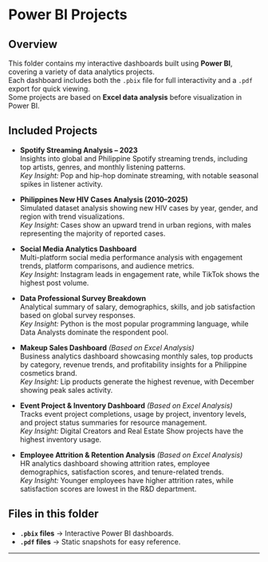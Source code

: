 # Power BI Projects

## Overview
This folder contains my interactive dashboards built using **Power BI**, covering a variety of data analytics projects.  
Each dashboard includes both the `.pbix` file for full interactivity and a `.pdf` export for quick viewing.  
Some projects are based on **Excel data analysis** before visualization in Power BI.

## Included Projects
- **Spotify Streaming Analysis – 2023**  
  Insights into global and Philippine Spotify streaming trends, including top artists, genres, and monthly listening patterns.  
  *Key Insight:* Pop and hip-hop dominate streaming, with notable seasonal spikes in listener activity.

- **Philippines New HIV Cases Analysis (2010–2025)**  
  Simulated dataset analysis showing new HIV cases by year, gender, and region with trend visualizations.  
  *Key Insight:* Cases show an upward trend in urban regions, with males representing the majority of reported cases.

- **Social Media Analytics Dashboard**  
  Multi-platform social media performance analysis with engagement trends, platform comparisons, and audience metrics.  
  *Key Insight:* Instagram leads in engagement rate, while TikTok shows the highest post volume.

- **Data Professional Survey Breakdown**  
  Analytical summary of salary, demographics, skills, and job satisfaction based on global survey responses.  
  *Key Insight:* Python is the most popular programming language, while Data Analysts dominate the respondent pool.

- **Makeup Sales Dashboard** *(Based on Excel Analysis)*  
  Business analytics dashboard showcasing monthly sales, top products by category, revenue trends, and profitability insights for a Philippine cosmetics brand.  
  *Key Insight:* Lip products generate the highest revenue, with December showing peak sales activity.

- **Event Project & Inventory Dashboard** *(Based on Excel Analysis)*  
  Tracks event project completions, usage by project, inventory levels, and project status summaries for resource management.  
  *Key Insight:* Digital Creators and Real Estate Show projects have the highest inventory usage.

- **Employee Attrition & Retention Analysis** *(Based on Excel Analysis)*  
  HR analytics dashboard showing attrition rates, employee demographics, satisfaction scores, and tenure-related trends.  
  *Key Insight:* Younger employees have higher attrition rates, while satisfaction scores are lowest in the R&D department.

## Files in this folder
- **`.pbix` files** → Interactive Power BI dashboards.  
- **`.pdf` files** → Static snapshots for easy reference.

---
